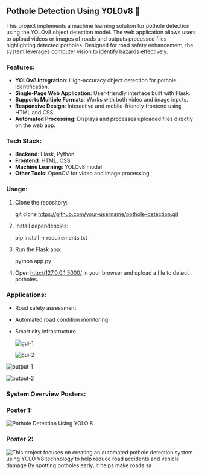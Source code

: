 ## Pothole Detection Using YOLOv8 🚧

This project implements a machine learning solution for pothole detection using the YOLOv8 object detection model. The web application allows users to upload videos or images of roads and outputs processed files highlighting detected potholes. Designed for road safety enhancement, the system leverages computer vision to identify hazards effectively.

### Features:
- **YOLOv8 Integration**: High-accuracy object detection for pothole identification.
- **Single-Page Web Application**: User-friendly interface built with Flask.
- **Supports Multiple Formats**: Works with both video and image inputs.
- **Responsive Design**: Interactive and mobile-friendly frontend using HTML and CSS.
- **Automated Processing**: Displays and processes uploaded files directly on the web app.

### Tech Stack:
- **Backend**: Flask, Python
- **Frontend**: HTML, CSS
- **Machine Learning**: YOLOv8 model
- **Other Tools**: OpenCV for video and image processing

### Usage:
1. Clone the repository:
   
   git clone https://github.com/your-username/pothole-detection.git
  
2. Install dependencies:

   pip install -r requirements.txt
  
3. Run the Flask app:
  
   python app.py
   
4. Open http://127.0.0.1:5000/ in your browser and upload a file to detect potholes.

### Applications:
- Road safety assessment
- Automated road condition monitoring
- Smart city infrastructure

  ![gui-1](https://github.com/user-attachments/assets/00731e1b-c3af-4490-89be-d188f5ba3a53)
  
  ![gui-2](https://github.com/user-attachments/assets/db1301de-1b29-46ca-b266-00c4d1baf759)

![output-1](https://github.com/user-attachments/assets/1f4bfd5d-e0ce-4389-bac3-5bf2e7261e09)

  ![output-2](https://github.com/user-attachments/assets/986c1f54-3802-47c3-b558-df328d1ca6cd)

### System Overview Posters:
### Poster 1:
![Pothole Detection Using YOLO 8](https://github.com/user-attachments/assets/f5e4806e-1b2b-4a84-914a-ca669649fc6b)

### Poster 2:
![This project focuses on creating an automated pothole detection system using YOLO V8 technology to help reduce road accidents and vehicle damage  By spotting potholes early, it helps make roads sa](https://github.com/user-attachments/assets/7222bc5e-01a4-400e-8057-6c00d8f81184)


